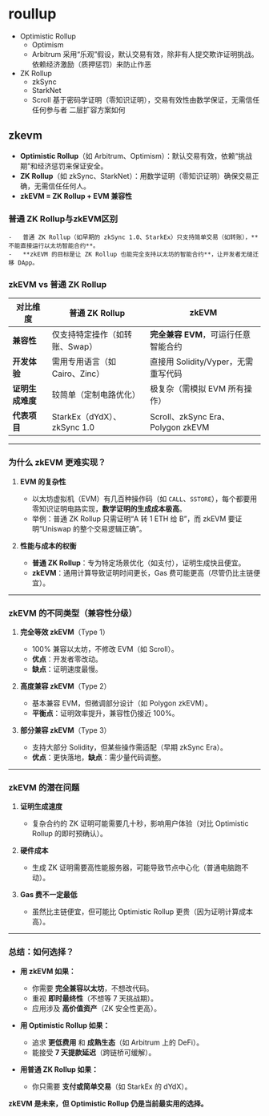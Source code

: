 # roullup
+ Optimistic Rollup 
    - Optimism
    - Arbitrum
  采用“乐观”假设，默认交易有效，除非有人提交欺诈证明挑战。依赖经济激励（质押惩罚）来防止作恶
+ ZK Rollup 
    - zkSync
    - StarkNet
    - Scroll
  基于密码学证明（零知识证明），交易有效性由数学保证，无需信任任何参与者 二层扩容方案如何


## zkevm
-   **Optimistic Rollup**（如 Arbitrum、Optimism）：默认交易有效，依赖“挑战期”和经济惩罚来保证安全。
-   **ZK Rollup**（如 zkSync、StarkNet）：用数学证明（零知识证明）确保交易正确，无需信任任何人。
-   **zkEVM = ZK Rollup + EVM 兼容性**

### 普通 ZK Rollup与zkEVM区别
    -   普通 ZK Rollup（如早期的 zkSync 1.0、StarkEx）只支持简单交易（如转账），**不能直接运行以太坊智能合约**。
    -   **zkEVM 的目标是让 ZK Rollup 也能完全支持以太坊的智能合约**，让开发者无缝迁移 DApp。

### **zkEVM vs 普通 ZK Rollup**

| **对比维度**   | **普通 ZK Rollup**         | **zkEVM**                       |
| ---------- | ------------------------ | ------------------------------- |
| **兼容性**    | 仅支持特定操作（如转账、Swap）        | **完全兼容 EVM**，可运行任意智能合约          |
| **开发体验**   | 需用专用语言（如 Cairo、Zinc）     | 直接用 Solidity/Vyper，无需重写代码       |
| **证明生成难度** | 较简单（定制电路优化）              | 极复杂（需模拟 EVM 所有操作）               |
| **代表项目**   | StarkEx（dYdX）、zkSync 1.0 | Scroll、zkSync Era、Polygon zkEVM |

* * *

### **为什么 zkEVM 更难实现？**

1.  **EVM 的复杂性**

    -   以太坊虚拟机（EVM）有几百种操作码（如 `CALL`、`SSTORE`），每个都要用零知识证明电路实现，**数学证明的生成成本极高**。
    -   举例：普通 ZK Rollup 只需证明“A 转 1 ETH 给 B”，而 zkEVM 要证明“Uniswap 的整个交易逻辑正确”。

1.  **性能与成本的权衡**

    -   **普通 ZK Rollup**：专为特定场景优化（如支付），证明生成快且便宜。
    -   **zkEVM**：通用计算导致证明时间更长，Gas 费可能更高（尽管仍比主链便宜）。

* * *

### **zkEVM 的不同类型（兼容性分级）**

1.  **完全等效 zkEVM**（Type 1）

    -   100% 兼容以太坊，不修改 EVM（如 Scroll）。
    -   **优点**：开发者零改动。
    -   **缺点**：证明速度最慢。

1.  **高度兼容 zkEVM**（Type 2）

    -   基本兼容 EVM，但微调部分设计（如 Polygon zkEVM）。
    -   **平衡点**：证明效率提升，兼容性仍接近 100%。

1.  **部分兼容 zkEVM**（Type 3）

    -   支持大部分 Solidity，但某些操作需适配（早期 zkSync Era）。
    -   **优点**：更快落地，**缺点**：需少量代码调整。

* * *

### **zkEVM 的潜在问题**

1.  **证明生成速度**

    -   复杂合约的 ZK 证明可能需要几十秒，影响用户体验（对比 Optimistic Rollup 的即时预确认）。

1.  **硬件成本**

    -   生成 ZK 证明需要高性能服务器，可能导致节点中心化（普通电脑跑不动）。

1.  **Gas 费不一定最低**

    -   虽然比主链便宜，但可能比 Optimistic Rollup 更贵（因为证明计算成本高）。

* * *

### **总结：如何选择？**

-   **用 zkEVM 如果：**

    -   你需要 **完全兼容以太坊**，不想改代码。
    -   重视 **即时最终性**（不想等 7 天挑战期）。
    -   应用涉及 **高价值资产**（ZK 安全性更高）。

-   **用 Optimistic Rollup 如果：**

    -   追求 **更低费用** 和 **成熟生态**（如 Arbitrum 上的 DeFi）。
    -   能接受 **7 天提款延迟**（跨链桥可缓解）。

-   **用普通 ZK Rollup 如果：**

    -   你只需要 **支付或简单交易**（如 StarkEx 的 dYdX）。

**zkEVM 是未来，但 Optimistic Rollup 仍是当前最实用的选择。**